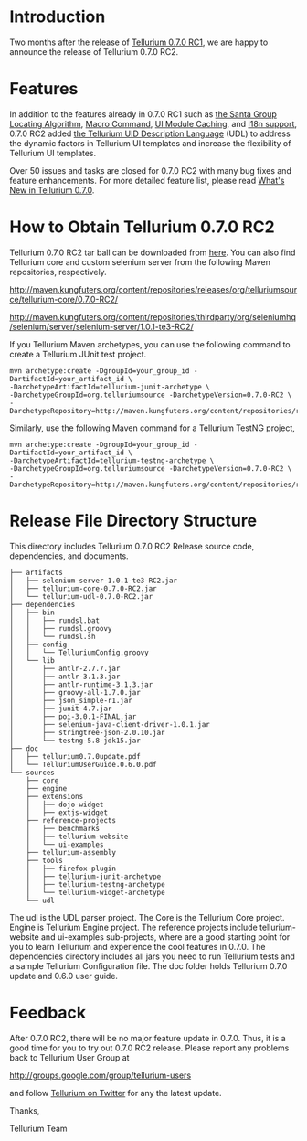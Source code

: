 # Introduction #

Two months after the release of [Tellurium 0.7.0 RC1](http://docs.codehaus.org/display/GROOVY/2010/02/10/Tellurium+0.7.0+RC1+is+Available+Now), we are happy to announce the release of Tellurium 0.7.0 RC2.

# Features #

In addition to the features already in 0.7.0 RC1 such as [the Santa Group Locating Algorithm](http://code.google.com/p/aost/wiki/SantaUiModuleGroupLocatingAlgorithm), [Macro Command](http://code.google.com/p/aost/wiki/Tellurium070Update#Macro_Command), [UI Module Caching](http://code.google.com/p/aost/wiki/Tellurium070Update#UI_Module_Caching), and [I18n support](http://code.google.com/p/aost/wiki/InternationalizationSupportTellurium), 0.7.0 RC2 added [the Tellurium UID Description Language](http://code.google.com/p/aost/wiki/TelluriumUIDDescriptionLanguage) (UDL) to address the dynamic factors in Tellurium UI templates and increase the flexibility of Tellurium UI templates.

Over 50 issues and tasks are closed for 0.7.0 RC2 with many bug fixes and feature enhancements. For more detailed feature list, please read [What's New in Tellurium 0.7.0](http://code.google.com/p/aost/wiki/Tellurium070Update).

# How to Obtain Tellurium 0.7.0 RC2 #

Tellurium 0.7.0 RC2 tar ball can be downloaded from [here](http://aost.googlecode.com/files/tellurium-0.7.0-RC2.tar.gz). You can also find Tellurium core and custom selenium server from the following Maven repositories, respectively.

http://maven.kungfuters.org/content/repositories/releases/org/telluriumsource/tellurium-core/0.7.0-RC2/

http://maven.kungfuters.org/content/repositories/thirdparty/org/seleniumhq/selenium/server/selenium-server/1.0.1-te3-RC2/

If you Tellurium Maven archetypes, you can use the following command to create a Tellurium JUnit test project.

```
mvn archetype:create -DgroupId=your_group_id -DartifactId=your_artifact_id \
-DarchetypeArtifactId=tellurium-junit-archetype \
-DarchetypeGroupId=org.telluriumsource -DarchetypeVersion=0.7.0-RC2 \
-DarchetypeRepository=http://maven.kungfuters.org/content/repositories/releases
```

Similarly, use the following Maven command for a Tellurium TestNG project,

```
mvn archetype:create -DgroupId=your_group_id -DartifactId=your_artifact_id \
-DarchetypeArtifactId=tellurium-testng-archetype \
-DarchetypeGroupId=org.telluriumsource -DarchetypeVersion=0.7.0-RC2 \
-DarchetypeRepository=http://maven.kungfuters.org/content/repositories/releases
```

# Release File Directory Structure #

This directory includes Tellurium 0.7.0 RC2 Release source code, dependencies, and documents.

```
├── artifacts
│   ├── selenium-server-1.0.1-te3-RC2.jar
│   ├── tellurium-core-0.7.0-RC2.jar
│   └── tellurium-udl-0.7.0-RC2.jar
├── dependencies
│   ├── bin
│   │   ├── rundsl.bat
│   │   ├── rundsl.groovy
│   │   └── rundsl.sh
│   ├── config
│   │   └── TelluriumConfig.groovy
│   └── lib
│       ├── antlr-2.7.7.jar
│       ├── antlr-3.1.3.jar
│       ├── antlr-runtime-3.1.3.jar
│       ├── groovy-all-1.7.0.jar
│       ├── json_simple-r1.jar
│       ├── junit-4.7.jar
│       ├── poi-3.0.1-FINAL.jar
│       ├── selenium-java-client-driver-1.0.1.jar
│       ├── stringtree-json-2.0.10.jar
│       └── testng-5.8-jdk15.jar
├── doc
│   ├── tellurium0.7.0update.pdf
│   └── TelluriumUserGuide.0.6.0.pdf
└── sources
    ├── core
    ├── engine
    ├── extensions
    │   ├── dojo-widget
    │   ├── extjs-widget
    ├── reference-projects
    │   ├── benchmarks
    │   ├── tellurium-website
    │   └── ui-examples
    ├── tellurium-assembly
    ├── tools
    │   ├── firefox-plugin
    │   ├── tellurium-junit-archetype
    │   ├── tellurium-testng-archetype
    │   └── tellurium-widget-archetype
    └── udl
```


The udl is the UDL parser project. The Core is the Tellurium Core project. Engine is Tellurium Engine project. The reference projects include tellurium-website and ui-examples sub-projects, where are a good starting point for you to learn Tellurium and experience the cool features in 0.7.0. The dependencies directory includes all jars you need to run Tellurium tests and a sample Tellurium Configuration file. The doc folder holds Tellurium 0.7.0 update and 0.6.0 user guide.

# Feedback #

After 0.7.0 RC2, there will be no major feature update in 0.7.0. Thus, it is a good time for you to try out 0.7.0 RC2 release. Please report any problems back to Tellurium User Group at

http://groups.google.com/group/tellurium-users

and follow [Tellurium on Twitter](http://twitter.com/TelluriumSource) for any the latest update.

Thanks,

Tellurium Team
